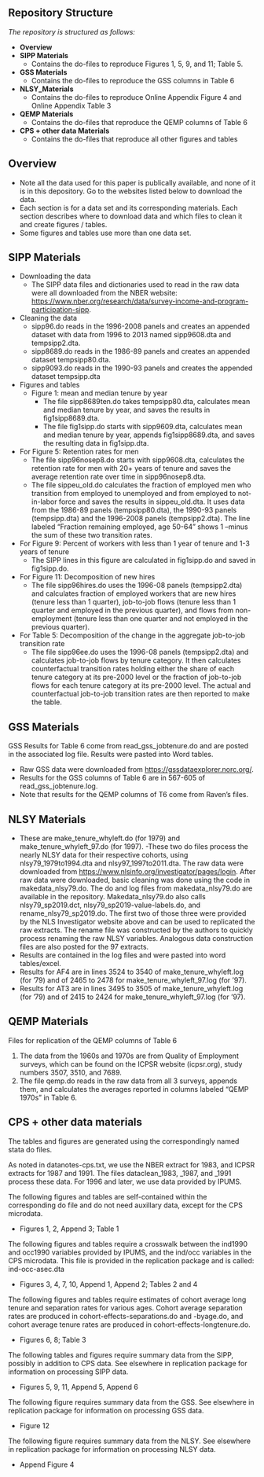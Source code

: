 ﻿## Repository Structure

*The repository is structured as follows:*

- **Overview**
- **SIPP Materials**
  - Contains the do-files to reproduce Figures 1, 5, 9, and 11; Table 5. 
- **GSS Materials**
  - Contains the do-files to reproduce the GSS columns in Table 6
- **NLSY_Materials**
  - Contains the do-files to reproduce Online Appendix Figure 4 and Online Appendix Table 3
- **QEMP Materials**
  - Contains the do-files that reproduce the QEMP columns of Table 6
- **CPS + other data Materials**
  - Contains the do-files that reproduce all other figures and tables

## Overview
- Note all the data used for this paper is publically available, and none of it is in this depository. Go to the websites listed below to download the data.
- Each section is for a data set and its corresponding materials. Each section describes where to download data and which files to clean it and create figures / tables.
- Some figures and tables use more than one data set.


## SIPP Materials

- Downloading the data
  - The SIPP data files and dictionaries used to read in the raw data were all downloaded from the NBER website: https://www.nber.org/research/data/survey-income-and-program-participation-sipp. 
- Cleaning the data
  - sipp96.do reads in the 1996-2008 panels and creates an appended dataset with data from 1996 to 2013 named sipp9608.dta and tempsipp2.dta.  
  - sipp8689.do reads in the 1986-89 panels and creates an appended dataset tempsipp80.dta.  
  - sipp9093.do reads in the 1990-93 panels and creates the appended dataset tempsipp.dta
- Figures and tables
  - Figure 1: mean and median tenure by year
    - The file sipp8689ten.do takes tempsipp80.dta, calculates mean and median tenure by year, and saves the results in fig1sipp8689.dta.
    - The file fig1sipp.do starts with sipp9609.dta, calculates mean and median tenure by year, appends fig1sipp8689.dta, and saves the resulting data in fig1sipp.dta.
- For Figure 5: Retention rates for men
  - The file sipp96nosep8.do starts with sipp9608.dta, calculates the retention rate for men with 20+ years of tenure and saves the average retention rate over time in sipp96nosep8.dta.
  - The file sippeu_old.do calculates the fraction of employed men who transition from employed to unemployed and from employed to not-in-labor force and saves the results in sippeu_old.dta.  It uses data from the 1986-89 panels (tempsipp80.dta), the 1990-93 panels (tempsipp.dta) and the 1996-2008 panels (tempsipp2.dta).  The line labeled “Fraction remaining employed, age 50-64” shows 1 –minus the sum of these two transition rates.
- For Figure 9: Percent of workers with less than 1 year of tenure and 1-3 years of tenure
  - The SIPP lines in this figure are calculated in fig1sipp.do and saved in fig1sipp.do.
- For Figure 11: Decomposition of new hires
  - The file sipp96hires.do uses the 1996-08 panels (tempsipp2.dta) and calculates fraction of employed workers that are new hires (tenure less than 1 quarter), job-to-job flows (tenure less than 1 quarter and employed in the previous quarter), and flows from non-employment (tenure less than one quarter and not employed in the previous quarter). 
- For Table 5: Decomposition of the change in the aggregate job-to-job transition rate
  - The file sipp96ee.do uses the 1996-08 panels (tempsipp2.dta) and calculates job-to-job flows by tenure category.  It then calculates counterfactual transition rates holding either the share of each tenure category at its pre-2000 level or the fraction of job-to-job flows for each tenure category at its pre-2000 level.  The actual and counterfactual job-to-job transition rates are then reported to make the table.


## GSS Materials

GSS Results for Table 6 come from read_gss_jobtenure.do and are posted in the associated log file. Results were pasted into Word tables.
- Raw GSS data were downloaded from https://gssdataexplorer.norc.org/. 
- Results for the GSS columns of Table 6 are in 567-605 of read_gss_jobtenure.log.
- Note that results for the QEMP columns of T6 come from Raven’s files. 


## NLSY Materials 

- These are make_tenure_whyleft.do (for 1979) and make_tenure_whyleft_97.do (for 1997).
-These two do files process the nearly NLSY data for their respective cohorts, using nlsy79_1979to1994.dta and nlsy97_1997to2011.dta. The raw data were downloaded from https://www.nlsinfo.org/investigator/pages/login. After raw data were downloaded, basic cleaning was done using the code in makedata_nlsy79.do. The do and log files from makedata_nlsy79.do are available in the repository. Makedata_nlsy79.do also calls nlsy79_sp2019.dct, nlsy79_sp2019-value-labels.do, and rename_nlsy79_sp2019.do. The first two of those three were provided by the NLS Investigator website above and can be used to replicated the raw extracts. The rename file was constructed by the authors to quickly process renaming the raw NLSY variables. Analogous data construction files are also posted for the 97 extracts. 
- Results are contained in the log files and were pasted into word tables/excel.
- Results for AF4 are in lines 3524 to 3540 of make_tenure_whyleft.log (for ’79) and of 2465 to 2478 for make_tenure_whyleft_97.log (for ’97).
- Results for AT3 are in lines 3495 to 3505 of make_tenure_whyleft.log (for ’79) and of 2415 to 2424 for make_tenure_whyleft_97.log (for ’97). 


## QEMP Materials

Files for replication of the QEMP columns of Table 6
1.	The data from the 1960s and 1970s are from Quality of Employment surveys, which can be found on the ICPSR website (icpsr.org), study numbers 3507, 3510, and 7689.
2.	The file qemp.do reads in the raw data from all 3 surveys, appends them, and calculates the averages reported in columns labeled “QEMP 1970s” in Table 6.


## CPS + other data materials ##

The tables and figures are generated using the correspondingly named stata do files. 

As noted in datanotes-cps.txt, we use the NBER extract for 1983, and ICPSR extracts for 1987 and 1991.  The files dataclean_1983, _1987, and _1991 process these data.  For 1996 and later, we use data provided by IPUMS.

The following figures and tables are self-contained within the corresponding do file and do not need auxillary data, except for the CPS microdata.

- Figures 1, 2, Append 3; Table 1

The following figures and tables require a crosswalk between the ind1990 and occ1990 variables provided by IPUMS, and the ind/occ variables in the CPS microdata. This file is provided in the replication package and is called: ind-occ-asec.dta 

- Figures 3, 4, 7, 10, Append 1, Append 2; Tables 2 and 4

The following figures and tables require estimates of cohort average long tenure and separation rates for various ages. Cohort average separation rates are produced in cohort-effects-separations.do and -byage.do, and cohort average tenure rates are produced in cohort-effects-longtenure.do.   

- Figures 6, 8; Table 3

The following tables and figures require summary data from the SIPP, possibly in addition to CPS data.  See elsewhere in replication package for information on processing SIPP data.

- Figures 5, 9, 11, Append 5, Append 6

The following figure requires summary data from the GSS.  See elsewhere in replication package for information on processing GSS data.

- Figure 12

The following figure requires summary data from the NLSY.  See elsewhere in replication package for information on processing NLSY data.

- Append Figure 4

